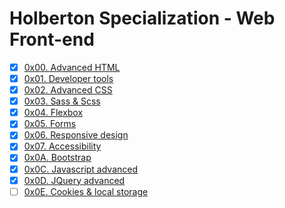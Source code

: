 # Holberton Specialization - Web Front-end

-   [x] [0x00. Advanced HTML](https://github.com/pforciol/holbertonschool-web_front_end/tree/master/0x00-html_advanced)
-   [x] [0x01. Developer tools](https://github.com/pforciol/holbertonschool-web_front_end/tree/master/0x01-developer_tools)
-   [x] [0x02. Advanced CSS](https://github.com/pforciol/holbertonschool-web_front_end/tree/master/0x02-css_advanced)
-   [x] [0x03. Sass & Scss](https://github.com/pforciol/holbertonschool-web_front_end/tree/master/0x03-sass_scss)
-   [x] [0x04. Flexbox](https://github.com/pforciol/holbertonschool-web_front_end/tree/master/0x04-flexbox)
-   [x] [0x05. Forms](https://github.com/pforciol/holbertonschool-web_front_end/tree/master/0x05-form)
-   [x] [0x06. Responsive design](https://github.com/pforciol/holbertonschool-web_front_end/tree/master/0x06-responsive_design)
-   [x] [0x07. Accessibility](https://github.com/pforciol/holbertonschool-web_front_end/tree/master/0x07-accessibility)
-   [x] [0x0A. Bootstrap](https://github.com/pforciol/holbertonschool-web_front_end/tree/master/0x0A-Bootstrap)
-   [x] [0x0C. Javascript advanced](https://github.com/pforciol/holbertonschool-web_front_end/tree/master/0x0C-Javascript_advanced)
-   [x] [0x0D. JQuery advanced](https://github.com/pforciol/holbertonschool-web_front_end/tree/master/0x0D-JQuery_advanced)
-   [ ] [0x0E. Cookies & local storage](https://github.com/pforciol/holbertonschool-web_front_end/tree/master/0x0E-Cookies_local_storage)
